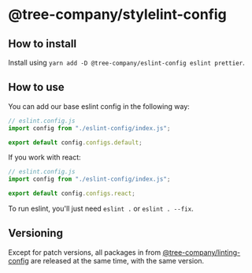 # @tree-company/stylelint-config

## How to install
Install using `yarn add -D @tree-company/eslint-config eslint prettier`.

## How to use
You can add our base eslint config in the following way:
```js
// eslint.config.js
import config from "./eslint-config/index.js";

export default config.configs.default;

```

If you work with react:
```js
// eslint.config.js
import config from "./eslint-config/index.js";

export default config.configs.react;

```

To run eslint, you'll just need `eslint .` or `eslint . --fix`.

## Versioning
Except for patch versions, all packages in from [@tree-company/linting-config](https://github.com/tree-company/linting-config) are released at the same time, with the same version.